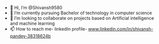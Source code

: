 - 👋 Hi, I’m @Shivansh9580
- 🌱 I’m currently pursuing Bachelor of technology in computer science 
- 💞️ I’m looking to collaborate on projects based on Artificial intelligence and machine learning
- 📫 How to reach me- linkedIn profile- www.linkedin.com/in/shivansh-pandey-38318624b

<!---
Shivansh9580/Shivansh9580 is a ✨ special ✨ repository because its `README.md` (this file) appears on your GitHub profile.
You can click the Preview link to take a look at your changes.
--->
